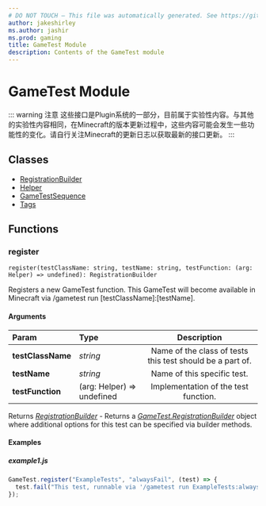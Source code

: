 ```yaml
---
# DO NOT TOUCH — This file was automatically generated. See https://github.com/Mojang/MinecraftScriptingApiDocsGenerator to modify descriptions, examples, etc.
author: jakeshirley
ms.author: jashir
ms.prod: gaming
title: GameTest Module
description: Contents of the GameTest module
---
```

# GameTest Module
::: warning 注意
这些接口是Plugin系统的一部分，目前属于实验性内容。与其他的实验性内容相同，在Minecraft的版本更新过程中，这些内容可能会发生一些功能性的变化。请自行关注Minecraft的更新日志以获取最新的接口更新。
:::

## Classes
- [RegistrationBuilder](RegistrationBuilder.md)
- [Helper](Helper.md)
- [GameTestSequence](GameTestSequence.md)
- [Tags](Tags.md)

## Functions
### **register**
`
register(testClassName: string, testName: string, testFunction: (arg: Helper) => undefined): RegistrationBuilder
`

Registers a new GameTest function. This GameTest will become available in Minecraft via /gametest run [testClassName]:[testName].
#### Arguments
| Param | Type | Description |
| :--- | :--- | :---: |
| **testClassName** | *string* | Name of the class of tests this test should be a part of. |
| **testName** | *string* | Name of this specific test. |
| **testFunction** | (arg: Helper) => undefined | Implementation of the test function. |

Returns [*RegistrationBuilder*](RegistrationBuilder.md) - Returns a [*GameTest.RegistrationBuilder*](../GameTest/RegistrationBuilder.md) object where additional options for this test can be specified via builder methods.


#### Examples
##### ***example1.js***
```javascript
GameTest.register("ExampleTests", "alwaysFail", (test) => {
  test.fail("This test, runnable via '/gametest run ExampleTests:alwaysFail', will always fail");
});

```
